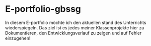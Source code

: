 # E-portfolio-gbssg
In diesem E-portfolio möchte ich den aktuellen stand des Unterrichts wiederspiegeln.
Das ziel ist es jedes meiner Klassenprojekte hier zu Dokumentieren, den Entwicklungsverlauf zu zeigen und auf Fehler einzugehen!
